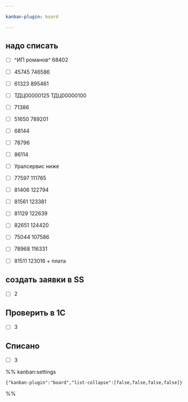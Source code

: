 ```yaml
---

kanban-plugin: board

---
```


## надо списать

- [ ] ^ИП романов^ 68402
- [ ] 45745 746586
- [ ] 61323 895461
- [ ] ТДЦ00000125 ТДЦ00000100
- [ ] 71386
- [ ] 51650 789201
- [ ] 68144
- [ ] 78796
- [ ] 86114
- [ ] Уралсервис ниже
- [ ] 77597 111765
- [ ] 81406 122794
- [ ] 81561 123381
- [ ] 81129 122639
- [ ] 82651 124420
- [ ] 75044 107586
- [ ] 78968 116331
- [ ] 81511 123016 + плата


## создать заявки в SS

- [ ] 2


## Проверить в 1C

- [ ] 3


## Списано

- [ ] 3




%% kanban:settings
```
{"kanban-plugin":"board","list-collapse":[false,false,false,false]}
```
%%